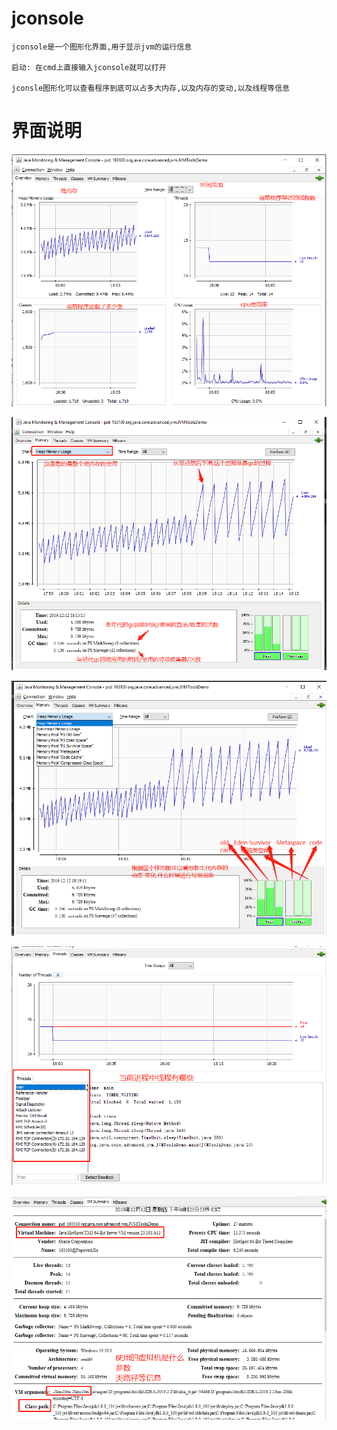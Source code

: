 # jconsole

    jconsole是一个图形化界面,用于显示jvm的运行信息

    启动: 在cmd上直接输入jconsole就可以打开

    jconsle图形化可以查看程序到底可以占多大内存,以及内存的变动,以及线程等信息

# 界面说明

![](../../pics/jconsole概览.png)

![](../../pics/jconsole-memory01.png)

![](../../pics/jconsole-memory02.png)

![](../../pics/jconsole-threads.png)

![](../../pics/jconsole-summary.png)
